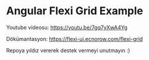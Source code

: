 # Angular Flexi Grid Example

Youtube videosu:
https://youtu.be/7gq7yXwA4Yg

Dökümantasyon:
https://flexi-ui.ecnorow.com/flexi-grid

Repoya yıldız vererek destek vermeyi unutmayın :)
